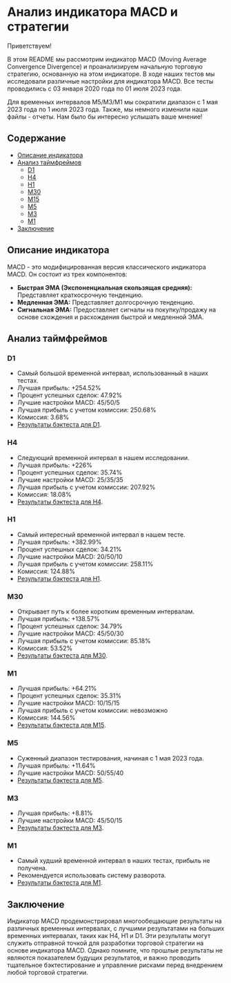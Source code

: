 # Анализ индикатора MACD и стратегии

Приветствуем!

В этом README мы рассмотрим индикатор MACD (Moving Average Convergence Divergence) и проанализируем начальную торговую стратегию, основанную на этом индикаторе. В ходе наших тестов мы исследовали различные настройки для индикатора MACD. Все тесты проводились с 03 января 2020 года по 01 июля 2023 года. 

Для временных интервалов M5/M3/M1 мы сократили диапазон с 1 мая 2023 года по 1 июля 2023 года. Также, мы немного изменили наши файлы - отчеты. Нам было бы интересно услышать ваше мнение!

## Содержание

- [Описание индикатора](#indicator-description)
- [Анализ таймфреймов](#timeframe-analysis)
  - [D1](#d1)
  - [H4](#h4)
  - [H1](#h1)
  - [M30](#m30)
  - [M15](#m15)
  - [M5](#m5)
  - [M3](#m3)
  - [M1](#m1)
- [Заключение](#conclusion)

## Описание индикатора

MACD - это модифицированная версия классического индикатора MACD. Он состоит из трех компонентов:

- **Быстрая ЭМА (Экспоненциальная скользящая средняя):** Представляет краткосрочную тенденцию.
- **Медленная ЭМА:** Представляет долгосрочную тенденцию.
- **Сигнальная ЭМА:** Предоставляет сигналы на покупку/продажу на основе схождения и расхождения быстрой и медленной ЭМА.

## Анализ таймфреймов

### D1

- Самый большой временной интервал, использованный в наших тестах.
- Лучшая прибыль: +254.52%
- Процент успешных сделок: 47.92%
- Лучшие настройки MACD: 45/50/5
- Лучшая прибыль с учетом комиссии: 250.68%
- Комиссия: 3.68%
- [Результаты бэктеста для D1](https://github.com/slinkslinkovich/backtesting_crypto/blob/main/MACD_strategy/BTCUSDT_MACD_D1_One_03_01_2020-07_01_2023.csv).

### H4 

- Следующий временной интервал в нашем исследовании.
- Лучшая прибыль: +226%
- Процент успешных сделок: 35.74%
- Лучшие настройки MACD: 25/35/35
- Лучшая прибыль с учетом комиссии: 207.92%
- Комиссия: 18.08%
- [Результаты бэктеста для H4](https://github.com/slinkslinkovich/backtesting_crypto/blob/main/MACD_strategy/BTCUSDT_MACD_H4_One_03_01_2020-07_01_2023.csv).

### H1

- Самый интересный временной интервал в нашем тесте.
- Лучшая прибыль: +382.99%
- Процент успешных сделок: 34.21%
- Лучшие настройки MACD: 20/50/10
- Лучшая прибыль с учетом комиссии: 258.11%
- Комиссия: 124.88%
- [Результаты бэктеста для H1](https://github.com/slinkslinkovich/backtesting_crypto/blob/main/MACD_strategy/BTCUSDT_MACD_H1_One_03_01_2020-07_01_2023.csv).

### M30

- Открывает путь к более коротким временным интервалам.
- Лучшая прибыль: +138.57%
- Процент успешных сделок: 34.79%
- Лучшие настройки MACD: 45/50/30
- Лучшая прибыль с учетом комиссии: 85.18%
- Комиссия: 53.52%
- [Результаты бэктеста для M30](https://github.com/slinkslinkovich/backtesting_crypto/blob/main/MACD_strategy/BTCUSDT_MACD_M30_One_03_01_2020-07_01_2023.csv).

### M1

- Лучшая прибыль: +64.21%
- Процент успешных сделок: 35.31%
- Лучшие настройки MACD: 10/15/15
- Лучшая прибыль с учетом комиссии: невозможно 
- Комиссия: 144.56%
- [Результаты бэктеста для M15](https://github.com/slinkslinkovich/backtesting_crypto/blob/main/MACD_strategy/BTCUSDT_MACD_M15_One_03_01_2020-07_01_2023.csv).

### M5

- Суженный диапазон тестирования, начиная с 1 мая 2023 года.
- Лучшая прибыль: +11.64%
- Лучшие настройки MACD: 50/55/40
- [Результаты бэктеста для M5](https://github.com/slinkslinkovich/backtesting_crypto/blob/main/MACD_strategy/BTCUSDT_MACD_M5_One_05_01_2023-07_01_2023.csv).

### M3

- Лучшая прибыль: +8.81%
- Лучшие настройки MACD: 45/50/15
- [Результаты бэктеста для M3](https://github.com/slinkslinkovich/backtesting_crypto/blob/main/MACD_strategy/BTCUSDT_MACD_M3_One_05_01_2023-07_01_2023.csv).

### M1

- Самый худший временной интервал в наших тестах, прибыль не получена.
- Рекомендуется использовать систему разворота.
- [Результаты бэктеста для M1](https://github.com/slinkslinkovich/backtesting_crypto/blob/main/MACD_strategy/BTCUSDT_MACD_M1_One_05_01_2023-07_01_2023.csv).

## Заключение

Индикатор MACD продемонстрировал многообещающие результаты на различных временных интервалах, с лучшими результатами на больших временных интервалах, таких как H4, H1 и D1. Эти результаты могут служить отправной точкой для разработки торговой стратегии на основе индикатора MACD. Однако помните, что прошлые результаты не являются показателем будущих результатов, и важно проводить тщательное бэктестирование и управление рисками перед внедрением любой торговой стратегии.
